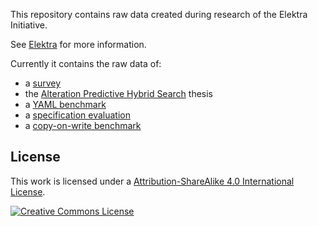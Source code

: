 This repository contains raw data created during
research of the Elektra Initiative.

See [Elektra](https://www.libelektra.org) for more information.

Currently it contains the raw data of:

- a [survey](/survey)
- the [Alteration Predictive Hybrid Search](/OPMPHM) thesis
- a [YAML benchmark](YAML/documentation/ReadMe.md)
- a [specification evaluation](injection-evaluation/README.md)
- a [copy-on-write benchmark](copy-on-write/README.md)

## License

This work is licensed under a [Attribution-ShareAlike 4.0 International License](https://creativecommons.org/licenses/by-sa/4.0/).

[![Creative Commons License](https://i.creativecommons.org/l/by-sa/4.0/88x31.png)](https://creativecommons.org/licenses/by-sa/4.0/)
